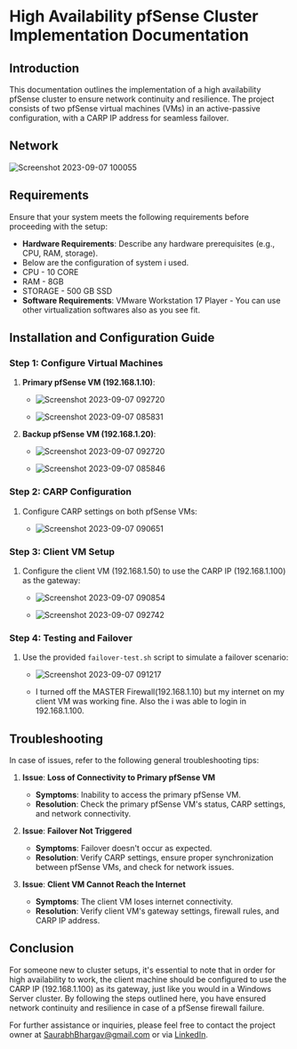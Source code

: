 # High Availability pfSense Cluster Implementation Documentation

## Introduction

This documentation outlines the implementation of a high availability pfSense cluster to ensure network continuity and resilience. The project consists of two pfSense virtual machines (VMs) in an active-passive configuration, with a CARP IP address for seamless failover.

## Network 


![Screenshot 2023-09-07 100055](https://github.com/Saurabh-Bhargav/Projects/assets/143943258/b9567d7b-bb8b-48b3-8fc1-1ff195ac206e)



## Requirements

Ensure that your system meets the following requirements before proceeding with the setup:

- **Hardware Requirements**: Describe any hardware prerequisites (e.g., CPU, RAM, storage).
- Below are the configuration of system i used.
- CPU - 10 CORE
- RAM - 8GB
- STORAGE - 500 GB SSD
- **Software Requirements**:
VMware Workstation 17 Player - You can use other virtualization softwares also as you see fit.

## Installation and Configuration Guide

### Step 1: Configure Virtual Machines

1. **Primary pfSense VM (192.168.1.10)**:
   
   - ![Screenshot 2023-09-07 092720](https://github.com/Saurabh-Bhargav/Projects/assets/143943258/878a5bb8-cd76-4572-b72a-6572303e17f4)


   - ![Screenshot 2023-09-07 085831](https://github.com/Saurabh-Bhargav/Projects/assets/143943258/11e9cfeb-e5b0-4ee6-8a8e-02f078fd0261)


2. **Backup pfSense VM (192.168.1.20)**:
   
 
   - ![Screenshot 2023-09-07 092720](https://github.com/Saurabh-Bhargav/Projects/assets/143943258/54dd5f05-5e24-4d1f-a8a5-99e833436e02)
  
     

   - ![Screenshot 2023-09-07 085846](https://github.com/Saurabh-Bhargav/Projects/assets/143943258/53b9e2c3-367c-406d-bcce-3092e2952a47)



### Step 2: CARP Configuration

1. Configure CARP settings on both pfSense VMs:


   - ![Screenshot 2023-09-07 090651](https://github.com/Saurabh-Bhargav/Projects/assets/143943258/2d10b47b-cfd1-419e-a02f-d93087eb448c)
  
     

### Step 3: Client VM Setup

1. Configure the client VM (192.168.1.50) to use the CARP IP (192.168.1.100) as the gateway:

   
   - ![Screenshot 2023-09-07 090854](https://github.com/Saurabh-Bhargav/Projects/assets/143943258/eca11fc1-a7e4-45f2-b8cd-45cae509a597)
     

   - ![Screenshot 2023-09-07 092742](https://github.com/Saurabh-Bhargav/Projects/assets/143943258/db6acc40-58ee-4a72-bbaa-39f989136bcf)



### Step 4: Testing and Failover

1. Use the provided `failover-test.sh` script to simulate a failover scenario:

   
   - ![Screenshot 2023-09-07 091217](https://github.com/Saurabh-Bhargav/Projects/assets/143943258/b6c470dd-c0a7-4b3b-80ca-40bbcd7fe503)
     

   - I turned off the MASTER Firewall(192.168.1.10) but my internet on my client VM was working fine. Also the i was able to login in 192.168.1.100.

## Troubleshooting

In case of issues, refer to the following general troubleshooting tips:

1. **Issue**: **Loss of Connectivity to Primary pfSense VM**
   - **Symptoms**: Inability to access the primary pfSense VM.
   - **Resolution**: Check the primary pfSense VM's status, CARP settings, and network connectivity.

2. **Issue**: **Failover Not Triggered**
   - **Symptoms**: Failover doesn't occur as expected.
   - **Resolution**: Verify CARP settings, ensure proper synchronization between pfSense VMs, and check for network issues.

3. **Issue**: **Client VM Cannot Reach the Internet**
   - **Symptoms**: The client VM loses internet connectivity.
   - **Resolution**: Verify client VM's gateway settings, firewall rules, and CARP IP address.

## Conclusion

For someone new to cluster setups, it's essential to note that in order for high availability to work, the client machine should be configured to use the CARP IP (192.168.1.100) as its gateway, just like you would in a Windows Server cluster. By following the steps outlined here, you have ensured network continuity and resilience in case of a pfSense firewall failure.

For further assistance or inquiries, please feel free to contact the project owner at [SaurabhBhargav@gmail.com](saurabhbhargavofficial.gmail.com) or via [LinkedIn](https://www.linkedin.com/in/Saurabh-Bhargav/).
